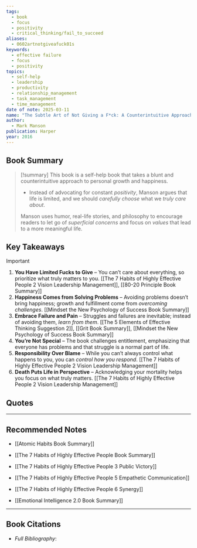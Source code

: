 ```yaml
---
tags:
  - book
  - focus
  - positivity
  - critical_thinking/fail_to_succeed
aliases:
  - 0602artnotgiveafuck01s
keywords:
  - effective failure
  - focus
  - positivity
topics:
  - self-help
  - leadership
  - productivity
  - relationship_management
  - task_management
  - time_management
date of note: 2025-03-11
name: "The Subtle Art of Not Giving a F*ck: A Counterintuitive Approach to Living a Good Life"
author:
  - Mark Manson
publication: Harper
year: 2016
---
```


## Book Summary

>[!summary]
>This book is a self-help book that takes a blunt and counterintuitive approach to personal growth and happiness. 
>- Instead of advocating for constant *positivity*, Manson argues that life is limited, and we should *carefully choose* what we *truly care about*.
>
>Manson uses humor, real-life stories, and philosophy to encourage readers to let go of *superficial concerns* and focus on *values* that lead to a more meaningful life.


## Key Takeaways

>[!important]
> 1. **You Have Limited Fucks to Give** – You can’t care about everything, so prioritize what truly matters to you. [[The 7 Habits of Highly Effective People 2 Vision Leadership Management]], [[80-20 Principle Book Summary]]
> 2. **Happiness Comes from Solving Problems** – Avoiding problems doesn’t bring happiness; growth and fulfillment come from *overcoming challenges*. [[Mindset the New Psychology of Success Book Summary]]
> 3. **Embrace Failure and Pain** – Struggles and failures are inevitable; instead of avoiding them, *learn from them*. [[The 5 Elements of Effective Thinking Suggestion 2]], [[Grit Book Summary]], [[Mindset the New Psychology of Success Book Summary]]
> 4. **You’re Not Special** – The book challenges entitlement, emphasizing that everyone has problems and that struggle is a normal part of life.
> 5. **Responsibility Over Blame** – While you can’t always control what happens to you, you can *control how you respond*. [[The 7 Habits of Highly Effective People 2 Vision Leadership Management]]
> 6. **Death Puts Life in Perspective** – Acknowledging your mortality helps you focus on what truly matters. [[The 7 Habits of Highly Effective People 2 Vision Leadership Management]]

## Quotes





-----------
##  Recommended Notes

- [[Atomic Habits Book Summary]]

- [[The 7 Habits of Highly Effective People Book Summary]]
- [[The 7 Habits of Highly Effective People 3 Public Victory]]
- [[The 7 Habits of Highly Effective People 5 Empathetic Communication]]
- [[The 7 Habits of Highly Effective People 6 Synergy]]

- [[Emotional Intelligence 2.0 Book Summary]]



----------
## Book Citations

- *Full Bibliography*:


